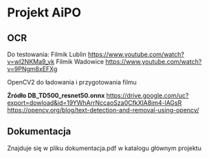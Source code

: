 # Projekt AiPO


## OCR
Do testowania:
Filmik Lublin https://www.youtube.com/watch?v=wI2NKMa9_vk
Filmik Wadowice https://www.youtube.com/watch?v=9PNgm8xEFXg

OpenCV2 do ładowania i przygotowania filmu

**Źródło DB_TD500_resnet50.onnx**
https://drive.google.com/uc?export=dowload&id=19YWhArrNccaoSza0CfkXlA8im4-lAGsR
https://opencv.org/blog/text-detection-and-removal-using-opencv/

## Dokumentacja
Znajduje się w pliku dokumentacja.pdf w katalogu głównym projektu